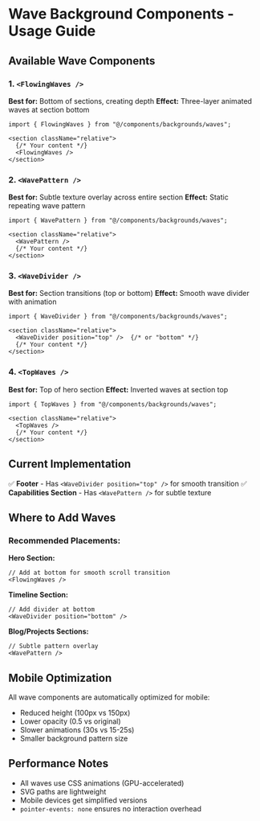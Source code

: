 # Wave Background Components - Usage Guide

## Available Wave Components

### 1. `<FlowingWaves />`
**Best for:** Bottom of sections, creating depth
**Effect:** Three-layer animated waves at section bottom
```tsx
import { FlowingWaves } from "@/components/backgrounds/waves";

<section className="relative">
  {/* Your content */}
  <FlowingWaves />
</section>
```

### 2. `<WavePattern />`
**Best for:** Subtle texture overlay across entire section
**Effect:** Static repeating wave pattern
```tsx
import { WavePattern } from "@/components/backgrounds/waves";

<section className="relative">
  <WavePattern />
  {/* Your content */}
</section>
```

### 3. `<WaveDivider />`
**Best for:** Section transitions (top or bottom)
**Effect:** Smooth wave divider with animation
```tsx
import { WaveDivider } from "@/components/backgrounds/waves";

<section className="relative">
  <WaveDivider position="top" />  {/* or "bottom" */}
  {/* Your content */}
</section>
```

### 4. `<TopWaves />`
**Best for:** Top of hero section
**Effect:** Inverted waves at section top
```tsx
import { TopWaves } from "@/components/backgrounds/waves";

<section className="relative">
  <TopWaves />
  {/* Your content */}
</section>
```

## Current Implementation

✅ **Footer** - Has `<WaveDivider position="top" />` for smooth transition
✅ **Capabilities Section** - Has `<WavePattern />` for subtle texture

## Where to Add Waves

### Recommended Placements:

**Hero Section:**
```tsx
// Add at bottom for smooth scroll transition
<FlowingWaves />
```

**Timeline Section:**
```tsx
// Add divider at bottom
<WaveDivider position="bottom" />
```

**Blog/Projects Sections:**
```tsx
// Subtle pattern overlay
<WavePattern />
```

## Mobile Optimization

All wave components are automatically optimized for mobile:
- Reduced height (100px vs 150px)
- Lower opacity (0.5 vs original)
- Slower animations (30s vs 15-25s)
- Smaller background pattern size

## Performance Notes

- All waves use CSS animations (GPU-accelerated)
- SVG paths are lightweight
- Mobile devices get simplified versions
- `pointer-events: none` ensures no interaction overhead
